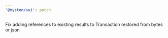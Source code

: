 ```yaml
---
'@mysten/sui': patch
---
```


Fix adding references to existing results to Transaction restored from bytes or json
